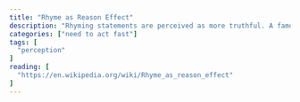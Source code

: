 ```yaml
---
title: "Rhyme as Reason Effect"
description: "Rhyming statements are perceived as more truthful. A famous example being used in the O.J Simpson trial with the defense's use of the phrase ”If the gloves don't fit, then you must acquit”."
categories: ["need to act fast"]
tags: [
  "perception"
]
reading: [
  "https://en.wikipedia.org/wiki/Rhyme_as_reason_effect"
]
---
```


